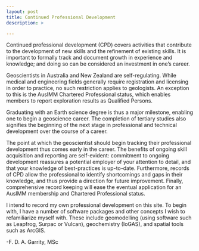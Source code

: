```yaml
---
layout: post
title: Continued Professional Development
description: >

---
```

Continued professional development (CPD) covers activities that contribute to the development of new skills and the refinement of existing skills. It is important to formally track and document growth in experience and knowledge; and doing so can be considered an investment in one’s career.

Geoscientists in Australia and New Zealand are self-regulating. While medical and engineering fields generally require registration and licensing in order to practice, no such restriction applies to geologists. An exception to this is the AusIMM Chartered Professional status, which enables members to report exploration results as Qualified Persons.

Graduating with an Earth science degree is thus a major milestone, enabling one to begin a geoscience career. The completion of tertiary studies also signifies the beginning of the next stage in professional and technical development over the course of a career.

The point at which the geoscientist should begin tracking their professional development thus comes early in the career. The benefits of ongoing skill acquisition and reporting are self-evident: commitment to ongoing development reassures a potential employer of your attention to detail, and that your knowledge of best-practices is up-to-date. Furthermore, records of CPD allow the professional to identify shortcomings and gaps in their knowledge, and thus provide a direction for future improvement. Finally, comprehensive record keeping will ease the eventual application for an AusIMM membership and Chartered Professional status.

I intend to record my own professional development on this site. To begin with, I have a number of software packages and other concepts I wish to refamiliarize myself with. These include geomodelling (using software such as Leapfrog, Surpac or Vulcan), geochemistry (IoGAS), and spatial tools such as ArcGIS.

-F. D. A. Garrity, MSc
